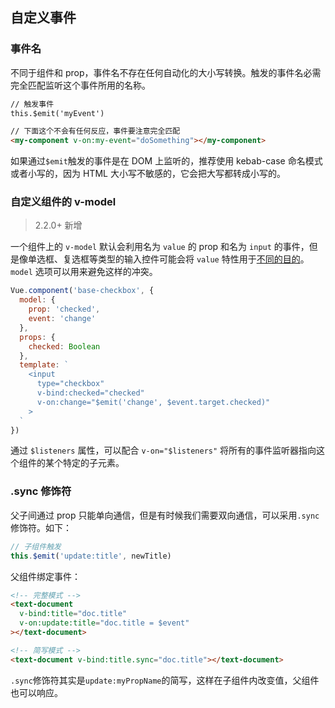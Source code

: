 ## 自定义事件

### 事件名

不同于组件和 prop，事件名不存在任何自动化的大小写转换。触发的事件名必需完全匹配监听这个事件所用的名称。

```html
// 触发事件
this.$emit('myEvent')

// 下面这个不会有任何反应，事件要注意完全匹配
<my-component v-on:my-event="doSomething"></my-component>
```

如果通过`$emit`触发的事件是在 DOM 上监听的，推荐使用 kebab-case 命名模式或者小写的，因为 HTML 大小写不敏感的，它会把大写都转成小写的。

### 自定义组件的 v-model

> 2.2.0+ 新增

一个组件上的 `v-model` 默认会利用名为 `value` 的 prop 和名为 `input` 的事件，但是像单选框、复选框等类型的输入控件可能会将 `value` 特性用于[不同的目的](https://developer.mozilla.org/en-US/docs/Web/HTML/Element/input/checkbox#Value)。`model` 选项可以用来避免这样的冲突。

```js
Vue.component('base-checkbox', {
  model: {
    prop: 'checked',
    event: 'change'
  },
  props: {
    checked: Boolean
  },
  template: `
    <input
      type="checkbox"
      v-bind:checked="checked"
      v-on:change="$emit('change', $event.target.checked)"
    >
  `
})
```

通过 `$listeners` 属性，可以配合 `v-on="$listeners"` 将所有的事件监听器指向这个组件的某个特定的子元素。

### .sync 修饰符

父子间通过 prop 只能单向通信，但是有时候我们需要双向通信，可以采用`.sync` 修饰符。如下：

```js
// 子组件触发
this.$emit('update:title', newTitle)
```

父组件绑定事件：

```html
<!-- 完整模式 -->
<text-document
  v-bind:title="doc.title"
  v-on:update:title="doc.title = $event"
></text-document>

<!-- 简写模式 -->
<text-document v-bind:title.sync="doc.title"></text-document>
```

`.sync`修饰符其实是`update:myPropName`的简写，这样在子组件内改变值，父组件也可以响应。